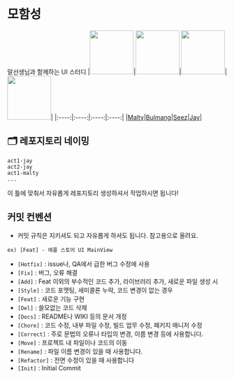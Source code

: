 # 모함성
말선생님과 함께하는 UI 스터디
|[<img src="https://github.com/youihyonKim.png" width="100px">](https://github.com/youihyonKim)|[<img src="https://github.com/bulmang.png" width="100px">](https://github.com/bulmang)|[<img src="https://github.com/seunghoria.png" width="100px">](https://github.com/seunghoria)|[<img src="https://github.com/jay1261.png" width="100px">](https://github.com/jay1261)|
|:----:|:----:|:----:|:----:|
|[Malty](https://github.com/youihyonKim)|[Bulmang](https://github.com/bulmang)|[Seez](https://github.com/seunghoria)|[Jay](https://github.com/jay1261)|


## 🗂 레포지토리 네이밍
```
act1-jay
act2-jay
act1-malty
...
```
이 틀에 맞춰서 자유롭게 레포지토리 생성하셔서 작업하시면 됩니다!

## 커밋 컨벤션
+ 커밋 규칙은 지키셔도 되고 자유롭게 하셔도 됩니다. 참고용으로 올려요.
```
ex) [Feat] - 애플 스토어 UI MainView 
```
  - `[Hotfix]` : issue나, QA에서 급한 버그 수정에 사용
  - `[Fix]` : 버그, 오류 해결
  - `[Add]` : Feat 이외의 부수적인 코드 추가, 라이브러리 추가, 새로운 파일 생성 시
  - `[Style]` : 코드 포맷팅, 세미콜론 누락, 코드 변경이 없는 경우
  - `[Feat]` : 새로운 기능 구현
  - `[Del]` : 쓸모없는 코드 삭제
  - `[Docs]` : README나 WIKI 등의 문서 개정
  - `[Chore]` : 코드 수정, 내부 파일 수정, 빌드 업무 수정, 패키지 매니저 수정
  - `[Correct]` : 주로 문법의 오류나 타입의 변경, 이름 변경 등에 사용합니다.
  - `[Move]` : 프로젝트 내 파일이나 코드의 이동
  - `[Rename]` : 파일 이름 변경이 있을 때 사용합니다.
  - `[Refactor]` : 전면 수정이 있을 때 사용합니다
  - `[Init]` : Initial Commit
